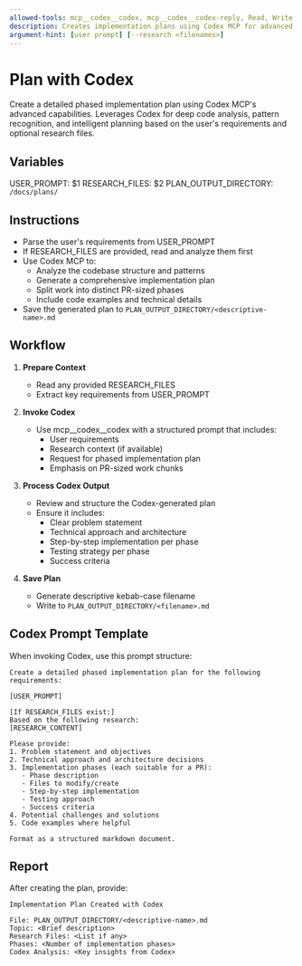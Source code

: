 ```yaml
---
allowed-tools: mcp__codex__codex, mcp__codex__codex-reply, Read, Write
description: Creates implementation plans using Codex MCP for advanced code analysis and generation
argument-hint: [user prompt] [--research <filenames>]
---
```


# Plan with Codex

Create a detailed phased implementation plan using Codex MCP's advanced capabilities. Leverages Codex for deep code analysis, pattern recognition, and intelligent planning based on the user's requirements and optional research files.

## Variables

USER_PROMPT: $1
RESEARCH_FILES: $2
PLAN_OUTPUT_DIRECTORY: `/docs/plans/`

## Instructions

- Parse the user's requirements from USER_PROMPT
- If RESEARCH_FILES are provided, read and analyze them first
- Use Codex MCP to:
  - Analyze the codebase structure and patterns
  - Generate a comprehensive implementation plan
  - Split work into distinct PR-sized phases
  - Include code examples and technical details
- Save the generated plan to `PLAN_OUTPUT_DIRECTORY/<descriptive-name>.md`

## Workflow

1. **Prepare Context**
   - Read any provided RESEARCH_FILES
   - Extract key requirements from USER_PROMPT

2. **Invoke Codex**
   - Use mcp__codex__codex with a structured prompt that includes:
     - User requirements
     - Research context (if available)
     - Request for phased implementation plan
     - Emphasis on PR-sized work chunks

3. **Process Codex Output**
   - Review and structure the Codex-generated plan
   - Ensure it includes:
     - Clear problem statement
     - Technical approach and architecture
     - Step-by-step implementation per phase
     - Testing strategy per phase
     - Success criteria

4. **Save Plan**
   - Generate descriptive kebab-case filename
   - Write to `PLAN_OUTPUT_DIRECTORY/<filename>.md`

## Codex Prompt Template

When invoking Codex, use this prompt structure:

```
Create a detailed phased implementation plan for the following requirements:

[USER_PROMPT]

[If RESEARCH_FILES exist:]
Based on the following research:
[RESEARCH_CONTENT]

Please provide:
1. Problem statement and objectives
2. Technical approach and architecture decisions
3. Implementation phases (each suitable for a PR):
   - Phase description
   - Files to modify/create
   - Step-by-step implementation
   - Testing approach
   - Success criteria
4. Potential challenges and solutions
5. Code examples where helpful

Format as a structured markdown document.
```

## Report

After creating the plan, provide:

```
Implementation Plan Created with Codex

File: PLAN_OUTPUT_DIRECTORY/<descriptive-name>.md
Topic: <Brief description>
Research Files: <List if any>
Phases: <Number of implementation phases>
Codex Analysis: <Key insights from Codex>
```